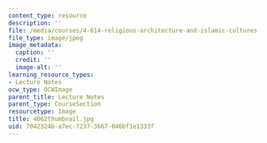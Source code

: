 ```yaml
---
content_type: resource
description: ''
file: /media/courses/4-614-religious-architecture-and-islamic-cultures-fall-2002/7042324ba7ec72373667046bf1e1333f_4062thumbnail.jpg
file_type: image/jpeg
image_metadata:
  caption: ''
  credit: ''
  image-alt: ''
learning_resource_types:
- Lecture Notes
ocw_type: OCWImage
parent_title: Lecture Notes
parent_type: CourseSection
resourcetype: Image
title: 4062thumbnail.jpg
uid: 7042324b-a7ec-7237-3667-046bf1e1333f
---
```

